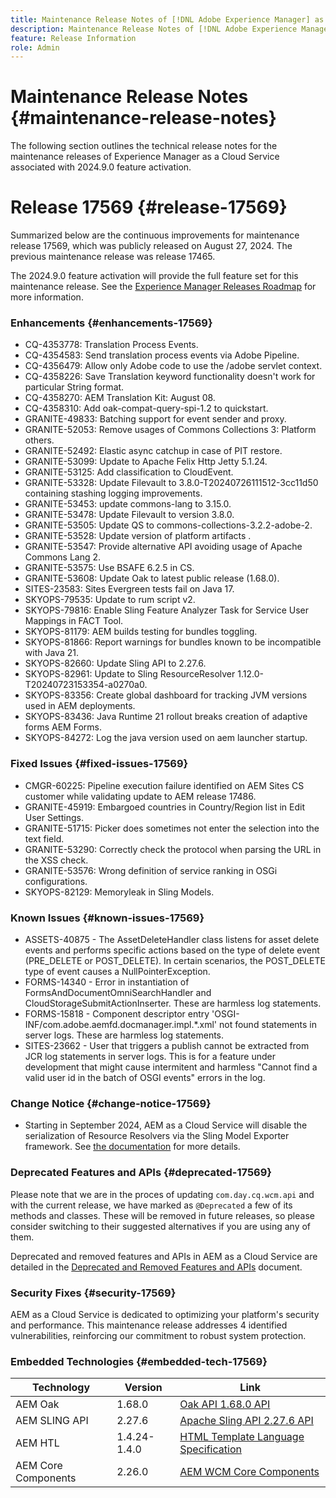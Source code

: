 ```yaml
---
title: Maintenance Release Notes of [!DNL Adobe Experience Manager] as a Cloud Service associated with 2024.9.0 feature activation.
description: Maintenance Release Notes of [!DNL Adobe Experience Manager] as a Cloud Service associated with 2024.9.0 feature activation.
feature: Release Information
role: Admin
---
```

# Maintenance Release Notes {#maintenance-release-notes}

The following section outlines the technical release notes for the maintenance releases of Experience Manager as a Cloud Service associated with 2024.9.0 feature activation.

# Release 17569 {#release-17569}

Summarized below are the continuous improvements for maintenance release 17569, which was publicly released on August 27, 2024. The previous maintenance release was release 17465.

The 2024.9.0 feature activation will provide the full feature set for this maintenance release. See the [Experience Manager Releases Roadmap](https://experienceleague.adobe.com/en/docs/experience-manager-release-information/aem-release-updates/update-releases-roadmap) for more information.

### Enhancements {#enhancements-17569}

* CQ-4353778: Translation Process Events.
* CQ-4354583: Send translation process events via Adobe Pipeline.
* CQ-4356479: Allow only Adobe code to use the /adobe servlet context.
* CQ-4358226: Save Translation keyword functionality doesn't work for particular String format.
* CQ-4358270: AEM Translation Kit: August 08.
* CQ-4358310: Add oak-compat-query-spi-1.2 to quickstart.
* GRANITE-49833: Batching support for event sender and proxy.
* GRANITE-52053: Remove usages of Commons Collections 3: Platform others.
* GRANITE-52492: Elastic async catchup in case of PIT restore.
* GRANITE-53099: Update to Apache Felix Http Jetty 5.1.24.
* GRANITE-53125: Add classification to CloudEvent.
* GRANITE-53328: Update Filevault to 3.8.0-T20240726111512-3cc11d50 containing stashing logging improvements.
* GRANITE-53453: update commons-lang to 3.15.0.
* GRANITE-53478: Update Filevault to version 3.8.0.
* GRANITE-53505: Update QS to commons-collections-3.2.2-adobe-2.
* GRANITE-53528: Update version of platform artifacts .
* GRANITE-53547: Provide alternative API avoiding usage of Apache Commons Lang 2.
* GRANITE-53575: Use BSAFE 6.2.5 in CS.
* GRANITE-53608: Update Oak to latest public release (1.68.0).
* SITES-23583: Sites Evergreen tests fail on Java 17.
* SKYOPS-79535: Update to rum script v2.
* SKYOPS-79816: Enable Sling Feature Analyzer Task for Service User Mappings in FACT Tool.
* SKYOPS-81179: AEM builds testing for bundles toggling.
* SKYOPS-81866: Report warnings for bundles known to be incompatible with Java 21.
* SKYOPS-82660: Update Sling API to 2.27.6.
* SKYOPS-82961: Update to Sling ResourceResolver 1.12.0-T20240723153354-a0270a0.
* SKYOPS-83356: Create global dashboard for tracking JVM versions used in AEM deployments.
* SKYOPS-83436: Java Runtime 21 rollout breaks creation of adaptive forms AEM Forms.
* SKYOPS-84272: Log the java version used on aem launcher startup.

### Fixed Issues {#fixed-issues-17569}

* CMGR-60225: Pipeline execution failure identified on AEM Sites CS customer while validating update to AEM release 17486.
* GRANITE-45919: Embargoed countries in Country/Region list in Edit User Settings.
* GRANITE-51715: Picker does sometimes not enter the selection into the text field.
* GRANITE-53290: Correctly check the protocol when parsing the URL in the XSS check.
* GRANITE-53576: Wrong definition of service ranking in OSGi configurations.
* SKYOPS-82129: Memoryleak in Sling Models.

### Known Issues {#known-issues-17569}

* ASSETS-40875 - The AssetDeleteHandler class listens for asset delete events and performs specific actions based on the type of delete event (PRE_DELETE or POST_DELETE). In certain scenarios, the POST_DELETE type of event causes a NullPointerException.
* FORMS-14340 - Error in instantiation of FormsAndDocumentOmniSearchHandler and CloudStorageSubmitActionInserter. These are harmless log statements.
* FORMS-15818 - Component descriptor entry 'OSGI-INF/com.adobe.aemfd.docmanager.impl.*.xml' not found statements in server logs. These are harmless log statements.
* SITES-23662 - User that triggers a publish cannot be extracted from JCR log statements in server logs. This is for a feature under development that might cause intermitent and harmless "Cannot find a valid user id in the batch of OSGI events" errors in the log.

### Change Notice {#change-notice-17569}

* Starting in September 2024, AEM as a Cloud Service will disable the serialization of Resource Resolvers via the Sling Model Exporter framework. See [the documentation](/help/implementing/developing/hybrid/disallow-the-serialization-of-resourceresolvers-via-sling-model-exporter.md) for more details.

### Deprecated Features and APIs {#deprecated-17569}

Please note that we are in the proces of updating `com.day.cq.wcm.api` and with the current release, we have marked as `@Deprecated` a few of its methods and classes. These will be removed in future releases, so please consider switching to their suggested alternatives if you are using any of them.

Deprecated and removed features and APIs in AEM as a Cloud Service are detailed in the [Deprecated and Removed Features and APIs](/help/release-notes/deprecated-removed-features.md) document.

### Security Fixes {#security-17569}

AEM as a Cloud Service is dedicated to optimizing your platform's security and performance. This maintenance release addresses 4 identified vulnerabilities, reinforcing our commitment to robust system protection.

### Embedded Technologies {#embedded-tech-17569}

|Technology|Version|Link|
|---|---|---|
|AEM Oak | 1.68.0|[Oak API 1.68.0 API](https://www.javadoc.io/doc/org.apache.jackrabbit/oak-api/1.68.0/index.html)| 
|AEM SLING API | 2.27.6 |[Apache Sling API 2.27.6 API](https://www.javadoc.io/doc/org.apache.sling/org.apache.sling.api/latest/index.html)|
|AEM HTL| 1.4.24-1.4.0 |[HTML Template Language Specification](https://github.com/adobe/htl-spec)|
|AEM Core Components| 2.26.0|[AEM WCM Core Components](https://github.com/adobe/aem-core-wcm-components)|
